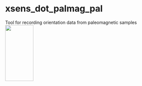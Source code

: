 # xsens_dot_palmag_pal
Tool for recording orientation data from paleomagnetic samples
<img src="https://github.com/Drago-n-95/xsens_dot_palmag_pal/assets/52564717/600d0ffd-8a26-436f-bdd4-bcc8651921dc" width=90 height=180 />



